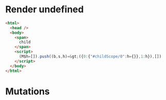 # Render undefined
```html
<html>
  <head />
  <body>
    <span>
      child
    </span>
    <script>
      (M$h=[]).push((b,s,h)=&gt;({0:{"#childScope/0":h={}},1:h}),[])
    </script>
  </body>
</html>
```

# Mutations
```

```